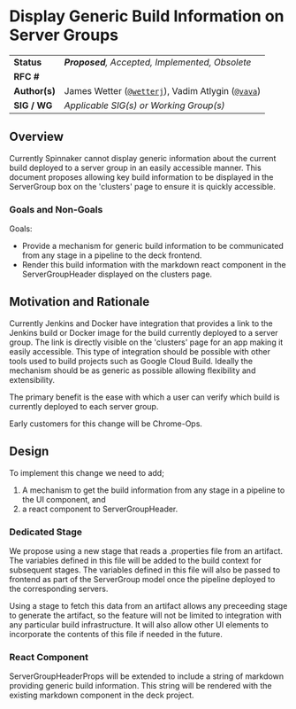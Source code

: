 # Display Generic Build Information on Server Groups

| | |
|-|-|
| **Status**     | _**Proposed**, Accepted, Implemented, Obsolete_ |
| **RFC #**      |  |
| **Author(s)**  | James Wetter ([`@wetterj`](https://github.com/wetterj)), Vadim Atlygin ([`@vava`](https://github.com/vava)) |
| **SIG / WG**   | _Applicable SIG(s) or Working Group(s)_ |


## Overview

Currently Spinnaker cannot display generic information about the current build deployed to a server group in an easily accessible manner. This document proposes allowing key build information to be displayed in the ServerGroup box on the 'clusters' page to ensure it is quickly accessible.


### Goals and Non-Goals

Goals:



*   Provide a mechanism for generic build information to be communicated from any stage in a pipeline to the deck frontend.
*   Render this build information with the markdown react component in the ServerGroupHeader displayed on the clusters page.


## Motivation and Rationale

Currently Jenkins and Docker have integration that provides a link to the Jenkins build or Docker image for the build currently deployed to a server group. The link is directly visible on the 'clusters' page for an app making it easily accessible. This type of integration should be possible with other tools used to build projects such as Google Cloud Build. Ideally the mechanism should be as generic as possible allowing flexibility and extensibility.

The primary benefit is the ease with which a user can verify which build is currently deployed to each server group.

Early customers for this change will be Chrome-Ops.


## Design

To implement this change we need to add;



1.  A mechanism to get the build information from any stage in a pipeline to the UI component, and
1.  a react component to ServerGroupHeader.


### Dedicated Stage

We propose using a new stage that reads a .properties file from an artifact. The variables defined in this file will be added to the build context for subsequent stages. The variables defined in this file will also be passed to frontend as part of the ServerGroup model once the pipeline deployed to the corresponding servers.

Using a stage to fetch this data from an artifact allows any preceeding stage to generate the artifact, so the feature will not be limited to integration with any particular build infrastructure. It will also allow other UI elements to incorporate the contents of this file if needed in the future.


### React Component

ServerGroupHeaderProps will be extended to include a string of markdown providing generic build information. This string will be rendered with the existing markdown component in the deck project.
